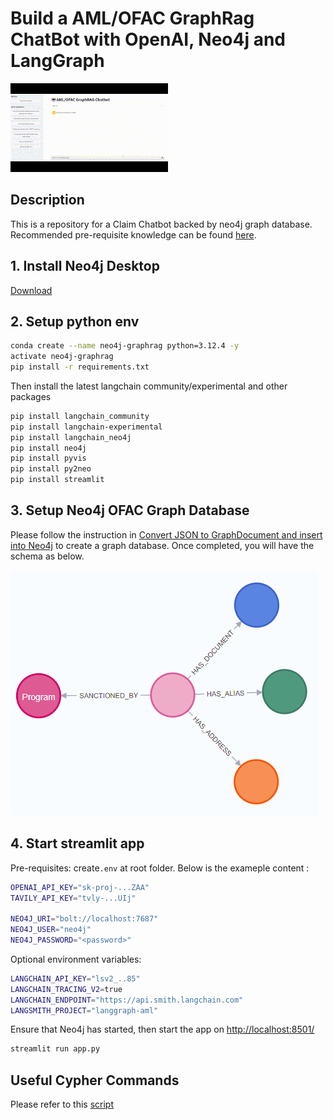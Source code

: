 # Build a AML/OFAC GraphRag ChatBot with OpenAI, Neo4j and LangGraph

<img src="clip.gif" width="50%" height="50%"/>

## Description

This is a repository for a Claim Chatbot backed by neo4j graph database. Recommended pre-requisite knowledge can be found [here](https://github.com/swatakit/llm-graph-chatbot).

## 1. Install Neo4j Desktop

[Download](https://neo4j.com/download/)

## 2. Setup python env
```bash
conda create --name neo4j-graphrag python=3.12.4 -y
activate neo4j-graphrag
pip install -r requirements.txt
```

Then install the latest langchain community/experimental and other packages
```bash
pip install langchain_community
pip install langchain-experimental
pip install langchain_neo4j
pip install neo4j
pip install pyvis
pip install py2neo
pip install streamlit
```

## 3. Setup Neo4j OFAC Graph Database


Please follow the instruction in [Convert JSON to GraphDocument and insert into Neo4j](notebook/04_neo4j_build_graph_llmtransformer_custom_prompt.ipynb) to create a graph database. Once completed, you will have the schema as below. 

![alt text](schema.png)

## 4. Start streamlit app

Pre-requisites: create`.env` at root folder. Below is the exameple content :

```bash
OPENAI_API_KEY="sk-proj-...ZAA"
TAVILY_API_KEY="tvly-...UIj"

NEO4J_URI="bolt://localhost:7687"
NEO4J_USER="neo4j"
NEO4J_PASSWORD="<password>"
```

Optional environment variables:
```bash
LANGCHAIN_API_KEY="lsv2_..85"
LANGCHAIN_TRACING_V2=true
LANGCHAIN_ENDPOINT="https://api.smith.langchain.com"
LANGSMITH_PROJECT="langgraph-aml"
```

Ensure that Neo4j has started, then start the app on [http://localhost:8501/](http://localhost:8501/)

```bash
streamlit run app.py
```

## Useful Cypher Commands

Please refer to this [script](script/saved-scripts-2025-02-05.cypher)